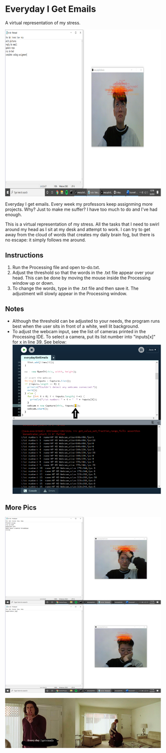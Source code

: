 # Everyday I Get Emails
A virtual representation of my stress. 

<p align="center">
  <img width="960" height="540" src="https://github.com/jmac97/Everyday-I-Get-Emails/blob/master/screenshots/pic1.png?raw=true">
</p>

Everyday I get emails. Every week my professors keep assignming more projects. Why? Just to make me suffer? I have too much to do and I've had enough. 

This is a virtual representation of my stress. All the tasks that I need to swirl around my head as I sit at my desk and attempt to work. I can try to get away from the cloud of words that creates my daily brain fog, but there is no escape: it simply follows me around. 

## Instructions
1. Run the Processing file and open to-do.txt.
2. Adjust the threshold so that the words in the .txt file appear over your head. This can be done by moving the mouse inside the Processing window up or down.
3. To change the words, type in the .txt file and then save it. The adjustment will slowly appear in the Processing window. 

## Notes
* Although the threshold can be adjusted to your needs, the program runs best when the user sits in front of a white, well lit background. 
* To adjust the webcam input, see the list of cameras printed in the Processing IDE. To select a camera, put its list number into "inputs[x]" for x in line 39. See below:
![](https://github.com/jmac97/Everyday-I-Get-Emails/blob/master/screenshots/camera%20input.png)


## More Pics
![](https://github.com/jmac97/Everyday-I-Get-Emails/blob/master/screenshots/pic2.png?raw=true)
![](https://github.com/jmac97/Everyday-I-Get-Emails/blob/master/screenshots/pic3.png?raw=true)


![meme1](https://github.com/jmac97/Everyday-I-Get-Emails/blob/master/screenshots/Capture.PNG?raw=true)

